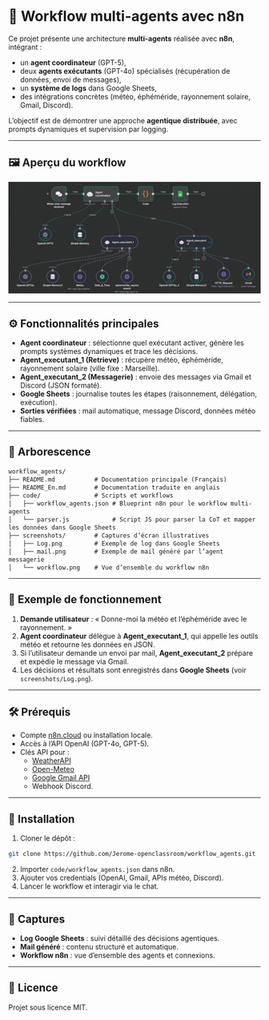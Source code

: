 # 🤖 Workflow multi-agents avec n8n

Ce projet présente une architecture **multi-agents** réalisée avec **n8n**, intégrant :  
- un **agent coordinateur** (GPT-5),  
- deux **agents exécutants** (GPT-4o) spécialisés (récupération de données, envoi de messages),  
- un **système de logs** dans Google Sheets,  
- des intégrations concrètes (météo, éphéméride, rayonnement solaire, Gmail, Discord).  

L’objectif est de démontrer une approche **agentique distribuée**, avec prompts dynamiques et supervision par logging.

---

## 🖼️ Aperçu du workflow

![Workflow multi-agents](https://github.com/Jerome-openclassroom/workflow_agents/blob/main/screenshots/workflow.png)

---

## ⚙️ Fonctionnalités principales
- **Agent coordinateur** : sélectionne quel exécutant activer, génère les prompts systèmes dynamiques et trace les décisions.  
- **Agent_executant_1 (Retrieve)** : récupère météo, éphéméride, rayonnement solaire (ville fixe : Marseille).  
- **Agent_executant_2 (Messagerie)** : envoie des messages via Gmail et Discord (JSON formaté).  
- **Google Sheets** : journalise toutes les étapes (raisonnement, délégation, exécution).  
- **Sorties vérifiées** : mail automatique, message Discord, données météo fiables.  

---

## 💾 Arborescence

```
workflow_agents/
├── README.md           # Documentation principale (Français)
├── README_En.md        # Documentation traduite en anglais
├── code/               # Scripts et workflows
│   ├── workflow_agents.json # Blueprint n8n pour le workflow multi-agents
│   └── parser.js            # Script JS pour parser la CoT et mapper les données dans Google Sheets
├── screenshots/        # Captures d’écran illustratives
│   ├── Log.png         # Exemple de log dans Google Sheets
│   ├── mail.png        # Exemple de mail généré par l’agent messagerie
│   └── workflow.png    # Vue d’ensemble du workflow n8n
```

---

## 📌 Exemple de fonctionnement

1. **Demande utilisateur** : « Donne-moi la météo et l’éphéméride avec le rayonnement. »  
2. **Agent coordinateur** délègue à **Agent_executant_1**, qui appelle les outils météo et retourne les données en JSON.  
3. Si l’utilisateur demande un envoi par mail, **Agent_executant_2** prépare et expédie le message via Gmail.  
4. Les décisions et résultats sont enregistrés dans **Google Sheets** (voir `screenshots/Log.png`).  

---

## 🛠️ Prérequis

- Compte [n8n.cloud](https://n8n.io) ou installation locale.  
- Accès à l’API OpenAI (GPT-4o, GPT-5).  
- Clés API pour :  
  - [WeatherAPI](https://www.weatherapi.com/)  
  - [Open-Meteo](https://open-meteo.com/)  
  - [Google Gmail API](https://developers.google.com/gmail/api)  
  - Webhook Discord.  

---

## 🚀 Installation

1. Cloner le dépôt :  
```bash
git clone https://github.com/Jerome-openclassroom/workflow_agents.git
```

2. Importer `code/workflow_agents.json` dans n8n.  
3. Ajouter vos credentials (OpenAI, Gmail, APIs météo, Discord).  
4. Lancer le workflow et interagir via le chat.  

---

## 📸 Captures

- **Log Google Sheets** : suivi détaillé des décisions agentiques.  
- **Mail généré** : contenu structuré et automatique.  
- **Workflow n8n** : vue d’ensemble des agents et connexions.  

---

## 📜 Licence

Projet sous licence MIT.  
